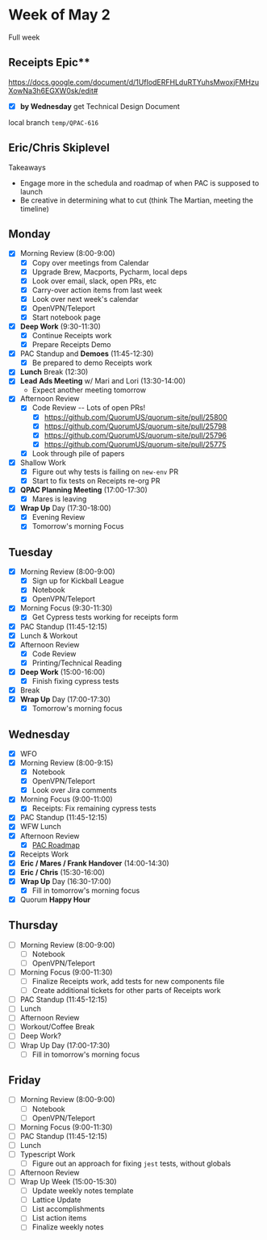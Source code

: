 # Week of May 2
Full week

## Receipts Epic**
https://docs.google.com/document/d/1UfIodERFHLduRTYuhsMwoxjFMHzuXowNa3h6EGXW0sk/edit#
 - [x] **by Wednesday** get Technical Design Document
 
local branch `temp/QPAC-616`

## Eric/Chris Skiplevel
Takeaways
 * Engage more in the schedula and roadmap of when PAC is supposed to launch
 * Be creative in determining what to cut (think The Martian, meeting the timeline)

## Monday
 - [x] Morning Review (8:00-9:00)
	 - [x] Copy over meetings from Calendar
	 - [x] Upgrade Brew, Macports, Pycharm, local deps
	 - [x] Look over email, slack, open PRs, etc
	 - [x] Carry-over action items from last week
	 - [x] Look over next week's calendar
	 - [x] OpenVPN/Teleport
	 - [x] Start notebook page
 - [x] **Deep Work** (9:30-11:30)
	 - [x] Continue Receipts work
	 - [x] Prepare Receipts Demo
 - [x] PAC Standup and **Demoes** (11:45-12:30)
	 - [x] Be prepared to demo Receipts work
 - [x] **Lunch** Break (12:30)
 - [x] **Lead Ads Meeting** w/ Mari and Lori (13:30-14:00)
	 - Expect another meeting tomorrow
 - [x] Afternoon Review
	 - [x] Code Review -- Lots of open PRs!
		 - [x] https://github.com/QuorumUS/quorum-site/pull/25800
		 - [x] https://github.com/QuorumUS/quorum-site/pull/25798
		 - [x] https://github.com/QuorumUS/quorum-site/pull/25796
		 - [x] https://github.com/QuorumUS/quorum-site/pull/25775
	 - [x] Look through pile of papers
 - [x] Shallow Work
	 - [x] Figure out why tests is failing on `new-env` PR
	 - [x] Start to fix tests on Receipts re-org PR
 - [x] **QPAC Planning Meeting** (17:00-17:30)
	 - [x] Mares is leaving
 - [x] **Wrap Up** Day (17:30-18:00)
	 - [x] Evening Review
	 - [x] Tomorrow's morning Focus

## Tuesday
 - [x] Morning Review (8:00-9:00)
	 - [x] Sign up for Kickball League
	 - [x] Notebook
	 - [x] OpenVPN/Teleport
 - [x] Morning Focus (9:30-11:30)
	 - [x] Get Cypress tests working for receipts form
 - [x] PAC Standup (11:45-12:15)
 - [x] Lunch & Workout
 - [x] Afternoon Review
	 - [x] Code Review
	 - [x] Printing/Technical Reading
 - [x] **Deep Work** (15:00-16:00)
	 - [x] Finish fixing cypress tests
 - [x] Break
 - [x] **Wrap Up** Day (17:00-17:30)
	 - [x] Tomorrow's morning focus

## Wednesday
 - [x] WFO
 - [x] Morning Review (8:00-9:15)
	 - [x] Notebook
	 - [x] OpenVPN/Teleport
	 - [x] Look over Jira comments
 - [x] Morning Focus (9:00-11:00)
	 - [x] Receipts: Fix remaining cypress tests
 - [x] PAC Standup (11:45-12:15)
 - [x] WFW Lunch
 - [x] Afternoon Review
	 - [x] [PAC Roadmap](https://docs.google.com/spreadsheets/d/17Ok3YcBRf1jPOeVIS-ENoO5evwoVAm1xCgbIAxvX8jE/edit#gid=451292794)
 - [x] Receipts Work
 - [x] **Eric / Mares / Frank Handover** (14:00-14:30)
 - [x] **Eric / Chris** (15:30-16:00)
 - [x] **Wrap Up** Day (16:30-17:00)
	 - [x] Fill in tomorrow's morning focus
 - [x] Quorum **Happy Hour**

## Thursday
 - [ ] Morning Review (8:00-9:00)
	 - [ ] Notebook
	 - [ ] OpenVPN/Teleport
 - [ ] Morning Focus (9:00-11:30)
	 - [ ] Finalize Receipts work, add tests for new components file
	 - [ ] Create additional tickets for other parts of Receipts work
 - [ ] PAC Standup (11:45-12:15)
 - [ ] Lunch
 - [ ] Afternoon Review
 - [ ] Workout/Coffee Break
 - [ ] Deep Work?
 - [ ] Wrap Up Day (17:00-17:30)
	 - [ ] Fill in tomorrow's morning focus

## Friday
 - [ ] Morning Review (8:00-9:00)
	 - [ ] Notebook
	 - [ ] OpenVPN/Teleport
 - [ ] Morning Focus (9:00-11:30)
 - [ ] PAC Standup (11:45-12:15)
 - [ ] Lunch
 - [ ] Typescript Work
	 - [ ] Figure out an approach for fixing `jest` tests, without globals
 - [ ] Afternoon Review
 - [ ] Wrap Up Week (15:00-15:30)
	 - [ ] Update weekly notes template
	 - [ ] Lattice Update
	 - [ ] List accomplishments
	 - [ ] List action items
	 - [ ] Finalize weekly notes